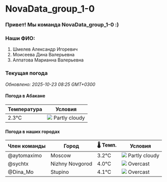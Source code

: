 # NovaData_group_1-0
### Привет! Мы команда NovaData_group_1-0 :)

### Наши ФИО:
1. Шмелев Александр Игоревич
2. Моисеева Дина Валерьевна
3. Алпатова Марианна Валерьевна

### Текущая погода
<!-- WEATHER:START -->
_Обновлено: 2025-10-23 08:25 GMT+0300_

#### Погода в Абакане

| Температура | Условия |
|-------------|----------|
| 2.3°C     | ![](https://cdn.weatherapi.com/weather/64x64/day/116.png) Partly cloudy |

#### Погода в наших городах

| Член команды  | Город               | 🌡️ Темп.  | Условия          |
|---------------|---------------------|-----------|--------------------|
| @aytomaximo    | Moscow              |    3.2°C | ![](https://cdn.weatherapi.com/weather/64x64/day/116.png) Partly cloudy |
| @sychtx        | Nizhny Novgorod     |    4.0°C | ![](https://cdn.weatherapi.com/weather/64x64/day/122.png) Overcast     |
| @Dina_Mo       | Stupino             |    4.1°C | ![](https://cdn.weatherapi.com/weather/64x64/day/122.png) Overcast     |

<!-- WEATHER:END -->
